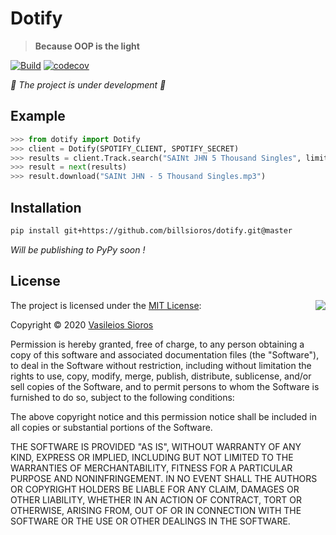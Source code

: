 # Dotify

> **Because OOP is the light**

[![Build](https://github.com/billsioros/dotify/actions/workflows/build.yml/badge.svg)](https://github.com/billsioros/dotify/actions/workflows/build.yml)
[![codecov](https://codecov.io/gh/billsioros/dotify/branch/master/graph/badge.svg?token=3F4OYLDW7P)](https://codecov.io/gh/billsioros/dotify)


*🚧 The project is under development 🚧*

## Example

```python
>>> from dotify import Dotify
>>> client = Dotify(SPOTIFY_CLIENT, SPOTIFY_SECRET)
>>> results = client.Track.search("SAINt JHN 5 Thousand Singles", limit=1)
>>> result = next(results)
>>> result.download("SAINt JHN - 5 Thousand Singles.mp3")
```

## Installation

```bash
pip install git+https://github.com/billsioros/dotify.git@master
```

*Will be publishing to PyPy soon !*

## License

<img align="right" src="http://opensource.org/trademarks/opensource/OSI-Approved-License-100x137.png">

The project is licensed under the [MIT License](http://opensource.org/licenses/MIT):

Copyright &copy; 2020 [Vasileios Sioros](https://github.com/billsioros)

Permission is hereby granted, free of charge, to any person obtaining a copy of this software and associated documentation files (the "Software"), to deal in the Software without restriction, including without limitation the rights to use, copy, modify, merge, publish, distribute, sublicense, and/or sell copies of the Software, and to permit persons to whom the Software is furnished to do so, subject to the following conditions:

The above copyright notice and this permission notice shall be included in all copies or substantial portions of the Software.

THE SOFTWARE IS PROVIDED "AS IS", WITHOUT WARRANTY OF ANY KIND, EXPRESS OR IMPLIED, INCLUDING BUT NOT LIMITED TO THE WARRANTIES OF MERCHANTABILITY, FITNESS FOR A PARTICULAR PURPOSE AND NONINFRINGEMENT. IN NO EVENT SHALL THE AUTHORS OR COPYRIGHT HOLDERS BE LIABLE FOR ANY CLAIM, DAMAGES OR OTHER LIABILITY, WHETHER IN AN ACTION OF CONTRACT, TORT OR OTHERWISE, ARISING FROM, OUT OF OR IN CONNECTION WITH THE SOFTWARE OR THE USE OR OTHER DEALINGS IN THE SOFTWARE.
